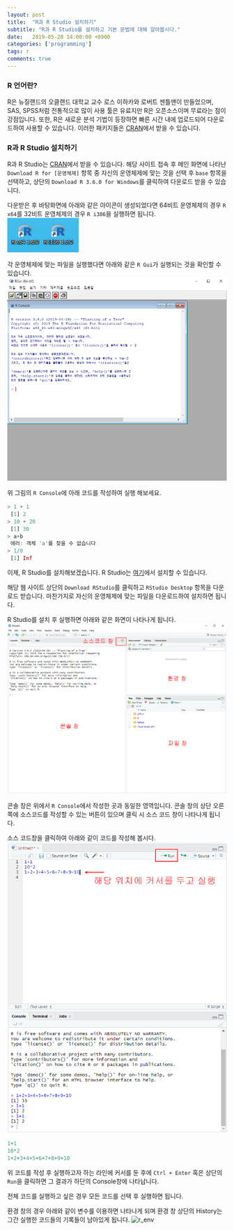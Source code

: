 ```yaml
---
layout: post
title:  "R과 R Studio 설치하기"
subtitle: "R과 R Studio를 설치하고 기본 문법에 대해 알아봅시다."
date:   2019-05-28 14:00:00 +0900
categories: ['programming']
tags: r
comments: true
---
```


### R 언어란?
R은 뉴질랜드의 오클랜드 대학교 교수 로스 이하카와 로버트 젠틀맨이 만들었으며, SAS, SPSS처럼 전통적으로 많이 사용 툴은 유료지만 R은 오픈소스이며 무료라는 점이 강점입니다.
또한, R은 새로운 분석 기법이 등장하면 빠른 시간 내에 업로드되어 다운로드하여 사용할 수 있습니다. 이러한 패키지들은 [CRAN](https://cran.r-project.org/)에서 받을 수 있습니다.

### R과 R Studio 설치하기
R과 R Studio는 [CRAN](https://cran.r-project.org/)에서 받을 수 있습니다. 해당 사이트 접속 후 메인 화면에 나타난 `Download R for [운영체제]` 항목 중 자신의 운영체제에 맞는 것을 선택 후 `base` 항목을 선택하고, 상단의 `Download R 3.6.0 for Windows`를 클릭하여 다운로드 받을 수 있습니다.

다운받은 후 바탕화면에 아래와 같은 아이콘이 생성되었다면 64비트 운영체제의 경우 `R x64`를 32비트 운영체제의 경우 `R i386`을 실행하면 됩니다.
![r_icon](/img/r/basic/r_icon.png)

각 운영체제에 맞는 파일을 실행했다면 아래와 같은 `R Gui`가 실행되는 것을 확인할 수 있습니다.
![r_gui](/img/r/basic/r_gui.png)

위 그림의 `R Console`에 아래 코드를 작성하여 실행 해보세요.

```r
> 1 + 1
 [1] 2
> 10 + 20
 [1] 30
> a+b
 에러: 객체 'a'를 찾을 수 없습니다
> 1/0
 [1] Inf
```

이제, R Studio를 설치해보겠습니다. R Studio는 [여기](https://www.rstudio.com/)에서 설치할 수 있습니다.

해당 웹 사이트 상단의 `Download RStudio`를 클릭하고 `RStudio Desktop` 항목을 다운로드 받습니다. 마찬가지로 자신의 운영체제에 맞는 파일을 다운로드하여 설치하면 됩니다.

R Studio를 설치 후 실행하면 아래와 같은 화면이 나타나게 됩니다.
![r_studio](/img/r/basic/r_studio.png)

콘솔 창은 위에서 `R Console`에서 작성한 곳과 동일한 영역입니다.
콘솔 창의 상단 오른쪽에 소스코드를 작성할 수 있는 버튼이 있으며 클릭 시 소스 코드 창이 나타나게 됩니다.

소스 코드창을 클릭하여 아래와 같이 코드를 작성해 봅시다.
![r_studio_source.png](/img/r/basic/r_studio_source.png)

```r
1+1
10*2
1+2+3+4+5+6+7+8+9+10
```

위 코드를 작성 후 실행하고자 하는 라인에 커서를 둔 후에 `Ctrl + Enter` 혹은 상단의 `Run`을 클릭하면 그 결과가 하단의 Console창에 나타납니다.

전체 코드를 실행하고 싶은 경우 모든 코드를 선택 후 실행하면 됩니다.

환경 창의 경우 아래와 같이 변수를 이용하면 나타나게 되며 환경 창 상단의 History는 그간 실행한 코드들의 기록들이 남아있게 됩니다.
![r_env](/imb/r/basic/r_env.png)


